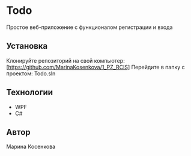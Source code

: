 # Todo
Простое веб-приложение с функционалом регистрации и входа

## Установка
Клонируйте репозиторий на свой компьютер:
[https://github.com/MarinaKosenkova/1_PZ_RCIS]
Перейдите в папку с проектом:
Todo.sln

## Технологии
- WPF
- C#


## Автор
Марина Косенкова

